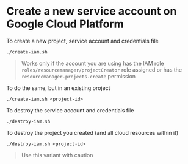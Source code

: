 # Create a new service account on Google Cloud Platform

To create a new project, service account and credentials file

```
./create-iam.sh
```
> Works only if the account you are using has the IAM role `roles/resourcemanager/projectCreator` role assigned or has the `resourcemanager.projects.create` permission


To do the same, but in an existing project

```
./create-iam.sh <project-id>
```

To destroy the service account and credentials file

```
./destroy-iam.sh
```

To destroy the project you created (and all cloud resources within it)

```
./destroy-iam.sh <project-id>
```
> Use this variant with caution
